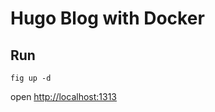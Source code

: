 # Hugo Blog with Docker

## Run

    fig up -d
 
 open [http://localhost:1313](http://localhost:1313)
